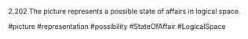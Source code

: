 2.202 The picture represents a possible state of affairs in logical space.

#picture #representation #possibility #StateOfAffair #LogicalSpace 